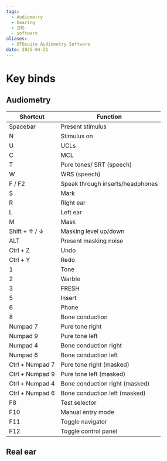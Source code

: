 ```yaml
---
tags:
  - Audiometry
  - hearing
  - IHS
  - software
aliases:
  - OTOsuite Audiometry Software
date: 2025-04-21
---
```

# Key binds 

## Audiometry

| Shortcut        | Function                         |
| --------------- | -------------------------------- |
| Spacebar        | Present stimulus                 |
| N               | Stimulus on                      |
| U               | UCLs                             |
| C               | MCL                              |
| T               | Pure tones/ SRT (speech)         |
| W               | WRS (speech)                     |
| F / F2          | Speak through inserts/headphones |
| S               | Mark                             |
| R               | Right ear                        |
| L               | Left ear                         |
| M               | Mask                             |
| Shift + ↑ / ↓   | Masking level up/down            |
| ALT             | Present masking noise            |
| Ctrl + Z        | Undo                             |
| Ctrl + Y        | Redo                             |
| 1               | Tone                             |
| 2               | Warble                           |
| 3               | FRESH                            |
| 5               | Insert                           |
| 6               | Phone                            |
| 8               | Bone conduction                  |
| Numpad 7        | Pure tone right                  |
| Numpad 9        | Pure tone left                   |
| Numpad 4        | Bone conduction right            |
| Numpad 6        | Bone conduction left             |
| Ctrl + Numpad 7 | Pure tone right (masked)         |
| Ctrl + Numpad 9 | Pure tone left (masked)          |
| Ctrl + Numpad 4 | Bone conduction right (masked)   |
| Ctrl + Numpad 6 | Bone conduction left (masked)    |
| F8              | Test selector                    |
| F10             | Manual entry mode                |
| F11             | Toggle navigator                 |
| F12             | Toggle control panel             |
## Real ear 